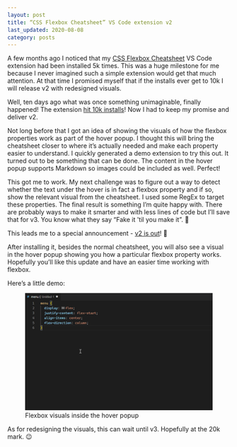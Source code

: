 ```yaml
---
layout: post
title: “CSS Flexbox Cheatsheet” VS Code extension v2
last_updated: 2020-08-08
category: posts
---
```


A few months ago I noticed that my [CSS Flexbox Cheatsheet](https://marketplace.visualstudio.com/items?itemName=dzhavat.css-flexbox-cheatsheet) VS Code extension had been installed 5k times. This was a huge milestone for me because I never imagined such a simple extension would get that much attention. At that time I promised myself that if the installs ever get to 10k I will release v2 with redesigned visuals. 

Well, ten days ago what was once something unimaginable, finally happened! The extension [hit 10k installs](https://dzhavat.github.io/2020/03/08/css-flexbox-cheatsheet-vscode-extension-hit-10k-installs.html)! Now I had to keep my promise and deliver v2.

Not long before that I got an idea of showing the visuals of how the flexbox properties work as part of the hover popup. I thought this will bring the cheatsheet closer to where it’s actually needed and make each property easier to understand. I quickly generated a demo extension to try this out. It turned out to be something that can be done. The content in the hover popup supports Markdown so images could be included as well. Perfect!

This got me to work. My next challenge was to figure out a way to detect whether the text under the hover is in fact a flexbox property and if so, show the relevant visual from the cheatsheet. I used some RegEx to target these properties. The final result is something I’m quite happy with. There are probably ways to make it smarter and with less lines of code but I’ll save that for v3. You know what they say “Fake it 'til you make it”. 💪

This leads me to a special announcement - [v2 is out](https://marketplace.visualstudio.com/items?itemName=dzhavat.css-flexbox-cheatsheet)! 🚀

After installing it, besides the normal cheatsheet, you will also see a visual in the hover popup showing you how a particular flexbox property works. Hopefully you’ll like this update and have an easier time working with flexbox.

Here’s a little demo:

<figure>
  <img src="/assets/img/2020/03/18/flexbox-hover-image.gif" alt="Flexbox visuals inside the hover popup">
  <figcaption>Flexbox visuals inside the hover popup</figcaption>
</figure>

As for redesigning the visuals, this can wait until v3. Hopefully at the 20k mark. 😉